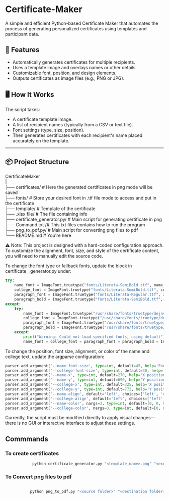# Certificate-Maker

A simple and efficient Python-based Certificate Maker that automates the process of generating personalized certificates using templates and participant data.

## 🚀 Features

- Automatically generates certificates for multiple recipients.
- Uses a template image and overlays names or other details.
- Customizable font, position, and design elements.
- Outputs certificates as image files (e.g., PNG or JPG).

## 🖥️ How It Works

The script takes:
- A certificate template image.
- A list of recipient names (typically from a CSV or text file).
- Font settings (type, size, position).
- Then generates certificates with each recipient's name placed accurately on the template.

---

## 📦 Project Structure

CertificateMaker<br>
 |<br>
├── certificates/ # Here the generated certificates in png mode will be saved <br>
├── fonts/ # Store your desired font in .ttf file mode to access and put in the certificate<br>
├── template/ # Template of the certificate<br>
├── .xlsx file/ # The file containing info <br>
├── certificate_generator.py/ # Main script for generating certificate in png <br>
├── Command.txt /# This txt files contains how to run the program <br>
├── png_to_pdf.py/ # Main script for converting png files to pdf <br>
└── README.md # You're here <br>


⚠️ Note: This project is designed with a hard-coded configuration approach. To customize the alignment, font, size, and style of the certificate content, you will need to manually edit the source code.

To change the font type or fallback fonts, update the block in certificate__generator.py under:

```python
try:
    name_font = ImageFont.truetype("fonts/Literata-SemiBold.ttf", name_font_size)
    college_font = ImageFont.truetype("fonts/Literata-SemiBold.ttf", college_font_size)
    paragraph_font = ImageFont.truetype("fonts/Literata-Regular.ttf", 24)
    paragraph_bold = ImageFont.truetype("fonts/Literata-SemiBold.ttf", 24)
except:
    try:
        name_font = ImageFont.truetype("/usr/share/fonts/truetype/dejavu/DejaVuSans-Bold.ttf", name_font_size)
        college_font = ImageFont.truetype("/usr/share/fonts/truetype/dejavu/DejaVuSans-Bold.ttf", college_font_size)
        paragraph_font = ImageFont.truetype("/usr/share/fonts/truetype/dejavu/DejaVuSans.ttf", 24)
        paragraph_bold = ImageFont.truetype("/usr/share/fonts/truetype/dejavu/DejaVuSans-Bold.ttf", 24)
    except:
        print("Warning: Could not load specified fonts, using default")
        name_font = college_font = paragraph_font = paragraph_bold = ImageFont.load_default()
```

To change the position, font size, alignment, or color of the name and college text, update the argparse configuration:

 ```python
parser.add_argument('--name-font-size', type=int, default=45, help='Font size for name text')
parser.add_argument('--college-font-size', type=int, default=30, help='Font size for college text')
parser.add_argument('--name-x', type=int, default=270, help='X position for name text')
parser.add_argument('--name-y', type=int, default=690, help='Y position for name text')
parser.add_argument('--college-x', type=int, default=325, help='X position for college text')
parser.add_argument('--college-y', type=int, default=772, help='Y position for college text')
parser.add_argument('--name-align', default='left', choices=['left', 'center', 'right'], help='Alignment for name')
parser.add_argument('--college-align', default='left', choices=['left', 'center', 'right'], help='Alignment for college')
parser.add_argument('--name-color', nargs=3, type=int, default=[0, 0, 0], metavar=('R', 'G', 'B'), help='RGB color for name text')
parser.add_argument('--college-color', nargs=3, type=int, default=[0, 0, 0], metavar=('R', 'G', 'B'), help='RGB color for college text')
 ```

Currently, the script must be modified directly to apply visual changes—there is no GUI or interactive interface to adjust these settings.


## Commmands
### To create certificates
```bash
            python certificate_generator.py "<template_name>.png" "<excel_name>.xlsx"
```


           
### To Convert png files to pdf
```bash

           python png_to_pdf.py "<source folder>" "<destination folder>"
```
